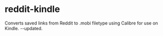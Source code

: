 # reddit-kindle

Converts saved links from Reddit to .mobi filetype using Calibre for use on Kindle.
--updated.
